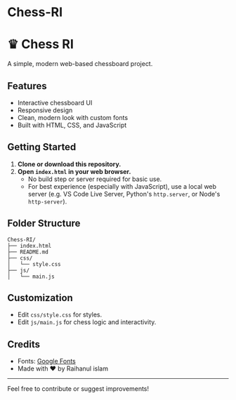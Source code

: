 # Chess-RI

# ♛ Chess RI

A simple, modern web-based chessboard project.

## Features
- Interactive chessboard UI
- Responsive design
- Clean, modern look with custom fonts
- Built with HTML, CSS, and JavaScript

## Getting Started

1. **Clone or download this repository.**
2. **Open `index.html` in your web browser.**
   - No build step or server required for basic use.
   - For best experience (especially with JavaScript), use a local web server (e.g. VS Code Live Server, Python's `http.server`, or Node's `http-server`).

## Folder Structure
```
Chess-RI/
├── index.html
├── README.md
├── css/
│   └── style.css
├── js/
│   └── main.js
```

## Customization
- Edit `css/style.css` for styles.
- Edit `js/main.js` for chess logic and interactivity.

## Credits
- Fonts: [Google Fonts](https://fonts.google.com/)
- Made with ❤️ by Raihanul islam

---
Feel free to contribute or suggest improvements!